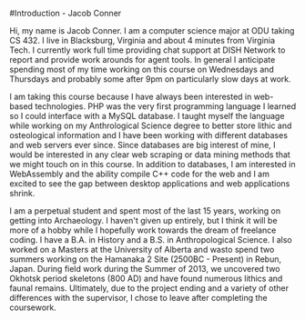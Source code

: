 #Introduction - Jacob Conner

Hi, my name is Jacob Conner. I am a computer science major at ODU taking CS 432. I live in Blacksburg, Virginia and about 4 minutes from Virginia Tech. I currently work full time providing chat support at DISH Network to report and provide work arounds for agent tools.  In general I anticipate spending most of my time working on this course on Wednesdays and Thursdays and probably some after 9pm on particularly slow days at work.

I am taking this course because I have always been interested in web-based technologies. PHP was the very first programming language I learned so I could interface with a MySQL database. I taught myself the language while working on my Anthrological Science degree to better store lithic and osteological information and I have been working with different databases and web servers ever since. Since databases are big interest of mine, I would be interested in any clear web scraping or data mining methods that we might touch on in this course. In addition to databases, I am interested in WebAssembly and the ability compile C++ code for the web and I am excited to see the gap between desktop applications and web applications shrink.

I am a perpetual student and spent most of the last 15 years, working on getting into Archaeology. I haven't given up entirely, but I think it will be more of a hobby while I hopefully work towards the dream of freelance coding. I have a B.A. in History and a B.S. in Anthropological Science. I also worked on a Masters at the University of Alberta and wasto spend two summers working on the Hamanaka 2 Site (2500BC - Present) in Rebun, Japan. During field work during the Summer of 2013, we uncovered two Okhotsk period skeletons (800 AD) and have found numerous lithics and faunal remains. Ultimately, due to the project ending and a variety of other differences with the supervisor, I chose to leave after completing the coursework.


